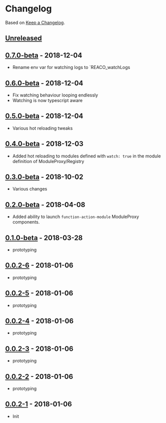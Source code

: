 # Changelog

Based on [Keep a Changelog](http://keepachangelog.com/).

## [Unreleased]

## [0.7.0-beta][] - 2018-12-04

- Rename env var for watching logs to `REACO_watchLogs

## [0.6.0-beta][] - 2018-12-04

- Fix watching behaviour looping endlessly
- Watching is now typescript aware

## [0.5.0-beta][] - 2018-12-04

- Various hot reloading tweaks

## [0.4.0-beta][] - 2018-12-03

- Added hot reloading to modules defined with `watch: true` in the module definition of ModuleProxy/Registry

## [0.3.0-beta][] - 2018-10-02

- Various changes

## [0.2.0-beta][] - 2018-04-08

- Added ability to launch `function-action-module` ModuleProxy components.

## [0.1.0-beta][] - 2018-03-28

- prototyping

## [0.0.2-6][] - 2018-01-06

- prototyping

## [0.0.2-5][] - 2018-01-06

- prototyping

## [0.0.2-4][] - 2018-01-06

- prototyping

## [0.0.2-3][] - 2018-01-06

- prototyping

## [0.0.2-2][] - 2018-01-06

- prototyping

## [0.0.2-1][] - 2018-01-06

- Init

[Unreleased]: https://github.com/nfour/reaco/compare/v0.7.0-beta...HEAD
[0.7.0-beta]: https://github.com/nfour/reaco/compare/v0.6.0-beta...v0.7.0-beta
[0.6.0-beta]: https://github.com/nfour/reaco/compare/v0.5.0-beta...v0.6.0-beta
[0.5.0-beta]: https://github.com/nfour/reaco/compare/v0.4.0-beta...v0.5.0-beta
[0.4.0-beta]: https://github.com/nfour/reaco/compare/v0.3.0-beta...v0.4.0-beta
[0.3.0-beta]: https://github.com/nfour/reaco/compare/v0.2.0-beta...v0.3.0-beta
[0.2.0-beta]: https://github.com/nfour/reaco/compare/v0.1.0-beta...v0.2.0-beta
[0.1.0-beta]: https://github.com/nfour/reaco/compare/v0.0.2-6...v0.1.0-beta
[0.0.2-6]: https://github.com/nfour/reaco/compare/v0.0.2-5...v0.0.2-6
[0.0.2-5]: https://github.com/nfour/reaco/compare/v0.0.2-4...v0.0.2-5
[0.0.2-4]: https://github.com/nfour/reaco/compare/v0.0.2-3...v0.0.2-4
[0.0.2-3]: https://github.com/nfour/reaco/compare/v0.0.2-2...v0.0.2-3
[0.0.2-2]: https://github.com/nfour/reaco/compare/v0.0.2-1...v0.0.2-2
[0.0.2-1]: https://github.com/nfour/reaco/tree/v0.0.2-1
